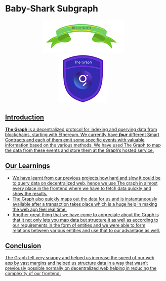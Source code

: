 # Baby-Shark Subgraph 
<p align = center>
<img src= "./images/built-with.png">
<br>
<a href="https://thegraph.com/" >
<img src="./images/the-graph-trans.png">
</p>

## Introduction
__The Graph__ is a decentralized protocol for indexing and querying data from blockchains, starting with Ethereum. We currently have __*four*__ different Smart Contracts and each of them emit some specific events with valuable information based on the various methods. We have used The Graph to map the data from these events and store them at the Graph’s hosted service. 

## Our Learnings
- We have learnt from our previous projects how hard and slow it could be to query data on decentralized web, hence we use The graph in almost every place in the frontend where we have to fetch data quickly and show the results. 
- The Graph also quickly maps out the data for us and is instantaneously available after a transaction takes place which is a huge help in making the web app feel real time. 
- Another great thing that we have come to appreciate about the Graph is that it not only lets you map data but structure it as well as according to our requirements in the form of entities and we were able to form relations between various entities and use that to our advantage as well.

## Conclusion
The Graph felt very snappy and helped us increase the speed of our web app by vast margins and helped us structure data in a way that wasn’t previously possible normally on decentralized web helping in reducing the complexity of our frontend.
